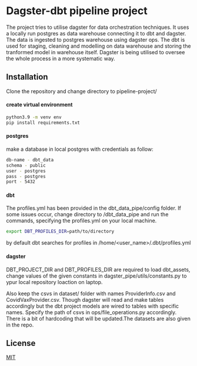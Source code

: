 # Dagster-dbt pipeline project

The project tries to utilise dagster for data orchestration techniques. It uses a locally run postgres as data warehouse connecting it to dbt and dagster. The data is ingested to postgres warehouse  using dagster ops. The dbt is used for staging, cleaning and modelling on data warehouse and storing the tranformed model in warehouse itself. Dagster is being utilised to oversee the whole process in a more systematic way.

## Installation

Clone the repository and change directory to pipeline-project/

#### create virtual environment

```bash
python3.9 -m venv env
pip install requirements.txt
```

#### postgres
make a database in local postgres with credentials as follow:
```bash
db-name - dbt_data
schema - public
user - postgres
pass - postgres
port - 5432
```

#### dbt 
The profiles.yml has been provided in the dbt_data_pipe/config folder. If some issues occur, change directory to /dbt_data_pipe and run the commands, specifying the profiles.yml on your local machine.
```bash
export DBT_PROFILES_DIR=path/to/directory
```
by default dbt searches for profiles in /home/<user_name>/.dbt/profiles.yml




#### dagster 
DBT_PROJECT_DIR and DBT_PROFILES_DIR are required to load dbt_assets, change values of the given constants in dagster_pipe/utils/constants.py to ypur local repository loaction on laptop. 

Also keep the csvs in dataset/ folder with names ProviderInfo.csv and CovidVaxProvider.csv. Though dagster will read and make tables accordingly but the dbt project models are wired to tables with specific names. Specify the path of csvs in ops/file_operations.py accordingly. There is a bit of hardcoding that will be updated.The datasets are also given in the repo.



## License
[MIT](https://choosealicense.com/licenses/mit/)
